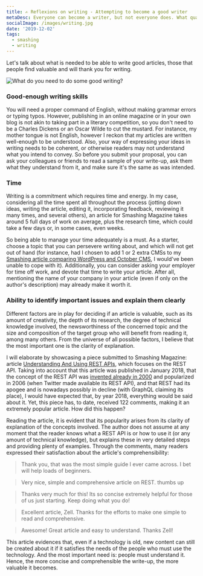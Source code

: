 ```yaml
---
title: ✍️ Reflexions on writing - Attempting to become a good writer
metaDesc: Everyone can become a writer, but not everyone does. What qualities do I think are needed to make it?
socialImage: /images/writing.jpg
date: '2019-12-02'
tags:
  - smashing
  - writing
---
```


Let's talk about what is needed to be able to write good articles, those that people find valuable and will thank you for writing.

![What do you need to do some good writing?](/images/writing.jpg "What do you need to do some good writing? Photo by <a href='https://unsplash.com/@craftedbygc?utm_source=unsplash&amp;utm_medium=referral&amp;utm_content=creditCopyText'>Green Chameleon</a> on <a href='/?utm_source=unsplash&amp;utm_medium=referral&amp;utm_content=creditCopyText'>Unsplash</a>")

### Good-enough writing skills

You will need a proper command of English, without making grammar errors or typing typos. However, publishing in an online magazine or in your own blog is not akin to taking part in a literary competition, so you don't need to be a Charles Dickens or an Oscar Wilde to cut the mustard. For instance, my mother tongue is not English, however I reckon that my articles are written well-enough to be understood. Also, your way of expressing your ideas in writing needs to be coherent, or otherwise readers may not understand what you intend to convey. So before you submit your proposal, you can ask your colleagues or friends to read a sample of your write-up, ask them what they understand from it, and make sure it's the same as was intended. 

### Time

Writing is a commitment which requires time and energy. In my case, considering all the time spent all throughout the process (jotting down ideas, writing the article, editing it, incorporating feedback, reviewing it many times, and several others), an article for Smashing Magazine takes around 5 full days of work on average, plus the research time, which could take a few days or, in some cases, even weeks.

So being able to manage your time adequately is a must. As a starter, choose a topic that you can persevere writing about, and which will not get out of hand (for instance, had I chosen to add 1 or 2 extra CMSs to my [Smashing article comparing WordPress and October CMS](https://www.smashingmagazine.com/2019/03/wordpress-october-cms/), I would've been unable to cope with it). Additionally, you can consider asking your employer for time off work, and devote that time to write your article. After all, mentioning the name of your company in your article (even if only on the author's description) may already make it worth it.

### Ability to identify important issues and explain them clearly

Different factors are in play for deciding if an article is valuable, such as its amount of creativity, the depth of its research, the degree of technical knowledge involved, the newsworthiness of the concerned topic and the size and composition of the target group who will benefit from reading it, among many others. From the universe of all possible factors, I believe that the most important one is the clarity of explanation. 

I will elaborate by showcasing a piece submitted to Smashing Magazine: article [Understanding And Using REST APIs](https://www.smashingmagazine.com/2018/01/understanding-using-rest-api/), which focuses on the REST API. Taking into account that this article was published in January 2018, that the concept of the REST API was [invented already in 2000](https://en.wikipedia.org/wiki/Representational_state_transfer#History) and popularized in 2006 (when Twitter made available its REST API), and that REST had its apogee and is nowadays possibly in decline (with GraphQL claiming its place), I would have expected that, by year 2018, everything would be said about it. Yet, this piece has, to date, received 122 comments, making it an extremely popular article. How did this happen?

Reading the article, it is evident that its popularity arises from its clarity of explanation of the concepts involved. The author does not assume at any moment that the reader knows what a REST API is or how to use it (or any amount of technical knowledge), but explains these in very detailed steps and providing plenty of examples. Through the comments, many readers expressed their satisfaction about the article's comprehensibility:

> Thank you, that was the most simple guide I ever came across. I bet will help loads of beginners.

> Very nice, simple and comprehensive article on REST. thumbs up

> Thanks very much for this! Its so concise extremely helpful for those of us just starting. Keep doing what you do!

> Excellent article, Zell. Thanks for the efforts to make one simple to read and comprehensive.

> Awesome! Great article and easy to understand. Thanks Zell!

This article evidences that, even if a technology is old, new content can still be created about it if it satisfies the needs of the people who must use the technology. And the most important need is: people must understand it. Hence, the more concise and comprehensible the write-up, the more valuable it becomes.
